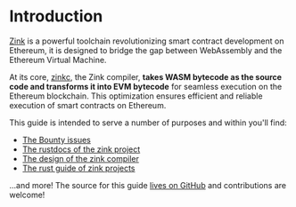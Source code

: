 # Introduction

[Zink][zink] is a powerful toolchain revolutionizing smart contract development
on Ethereum, it is designed to bridge the gap between WebAssembly and the Ethereum
Virtual Machine.

At its core, [zinkc][zinkc], the Zink compiler, **takes WASM bytecode as the source
code and transforms it into EVM bytecode** for seamless execution on the Ethereum
blockchain. This optimization ensures efficient and reliable execution of smart
contracts on Ethereum.

This guide is intended to serve a number of purposes and within you'll find:

- [The Bounty issues][bounty]
- [The rustdocs of the zink project][rustdocs]
- [The design of the zink compiler][compiler]
- [The rust guide of zink projects][styles]

...and more! The source for this guide [lives on GitHub][source] and contributions are welcome!

[compiler]: /compiler
[styles]: /styles
[zink]: https://github.com/clearloop/zink
[zinkc]: https://github.com/clearloop/zink/tree/main/compiler
[rustdocs]: https://docs.zink-lang.org/rustdocs
[source]: https://github.com/clearloop/zink/tree/main/docs
[bounty]: https://zink-lang.org/budgets
